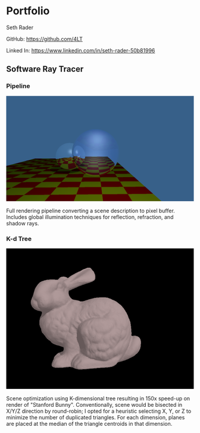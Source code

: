 # Portfolio

Seth Rader

GitHub: https://github.com/4LT

Linked In: https://www.linkedin.com/in/seth-rader-50b81996

## Software Ray Tracer

### Pipeline

<img src="rayt.png" />

Full rendering pipeline converting a scene description to pixel buffer.
Includes global illumination techniques for reflection, refraction, and shadow
rays.

### K-d Tree

<img src="bunny.png" />

Scene optimization using K-dimensional tree resulting in 150x speed-up on render
of "Stanford Bunny".  Conventionally, scene would be bisected in X/Y/Z direction
by round-robin; I opted for a heuristic selecting X, Y, or Z to minimize the
number of duplicated triangles.  For each dimension, planes are placed at the 
median of the triangle centroids in that dimension.

